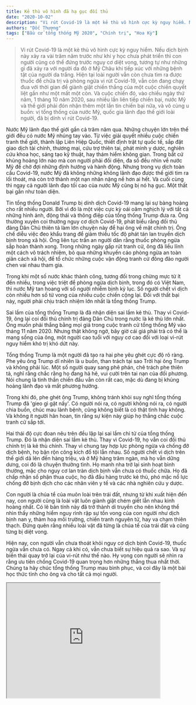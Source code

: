 ```yaml
---
title: Kẻ thù vô hình đã hạ gục đối thủ
date: "2020-10-02"
description: "Vi rút Covid-19 là một kẻ thù vô hình cực kỳ nguy hiểm. Nếu dịch bịnh này xảy ra vài trăm năm trước như khi y học chưa phát triển thì con người cũng có thể đứng trước nguy cơ diệt vong, tương tự như những gì đã xảy ra với người da đỏ ở Mỹ Châu khi tiếp xúc với những bệnh tật của người da trắng. Hiện tại loài người vẫn còn chưa tìm ra được thuốc để chữa trị và phòng ngừa vi rút Covid-19, vẫn còn đang chạy đua với thời gian để giành giật chiến thắng của một cuộc chiến quyết liệt gần như một mất một còn. Và cuộc chiến đó, vào chiều ngày thứ năm, 1 tháng 10 năm 2020, sau nhiều lần liên tiếp chiến bại, nước Mỹ và thế giới phải đón nhận thêm một lần tin chiến bại nữa, và vô cùng u buồn: vị tổng thống của nước Mỹ, quốc gia lãnh đạo thế giới loài người, đã bị dính vi rút Covid-19."
authors: "Dốc Thượng"
tags: ["Bầu cử tổng thống Mỹ 2020", "Chính trị", "Hoa Kỳ"]
---
```


>Vi rút Covid-19 là một kẻ thù vô hình cực kỳ nguy hiểm. Nếu dịch bịnh này xảy ra vài trăm năm trước như khi y học chưa phát triển thì con người cũng có thể đứng trước nguy cơ diệt vong, tương tự như những gì đã xảy ra với người da đỏ ở Mỹ Châu khi tiếp xúc với những bệnh tật của người da trắng. Hiện tại loài người vẫn còn chưa tìm ra được thuốc để chữa trị và phòng ngừa vi rút Covid-19, vẫn còn đang chạy đua với thời gian để giành giật chiến thắng của một cuộc chiến quyết liệt gần như một mất một còn. Và cuộc chiến đó, vào chiều ngày thứ năm, 1 tháng 10 năm 2020, sau nhiều lần liên tiếp chiến bại, nước Mỹ và thế giới phải đón nhận thêm một lần tin chiến bại nữa, và vô cùng u buồn: vị tổng thống của nước Mỹ, quốc gia lãnh đạo thế giới loài người, đã bị dính vi rút Covid-19.

Nước Mỹ lãnh đạo thế giới gần cả trăm năm qua. Những chuyện lớn trên thế giới đều có nước Mỹ nhúng tay vào. Từ việc giải quyết nhiều cuộc chiến tranh thế giới, thành lập Liên Hiệp Quốc, thiết định trật tự quốc tế, sắp đặt giao dịch tài chính, thương mại, cứu trợ thiên tai, phát minh y dược, nghiên cứu khoa học, sáng tạo kỹ thuật, hay thám hiểm không gian. Trong bất cứ khủng hoảng lớn nào mà con người phải đối diện, đa số đều nhìn về nước Mỹ để chờ đợi những định hướng và hành động. Nhưng trong vụ dịch toàn cầu Covid-19, nước Mỹ đã không những không lãnh đạo được thế giới tìm ra lối thoát, mà còn trở thành một nạn nhân nặng nề hơn ai hết. Và cuối cùng thì ngay cả người lãnh đạo tối cao của nước Mỹ cũng bị nó hạ gục. Một thất bại gần như toàn diện.

Tin tổng thống Donald Trump bị dính dịch Covid-19 mang lại sự bàng hoàng cho rất nhiều người. Bởi vì đó là một việc cực kỳ oái oăm nghịch lý với tất cả những hình ảnh, động thái và thông điệp của tổng thống Trump đưa ra. Ông thường xuyên coi thường nguy cơ dịch Covid-19, phát biểu rằng đối thủ đảng Dân Chủ thiên tả làm lớn chuyện này để hại ông về mặt chính trị. Ông chế diễu việc đeo khẩu trang để giảm thiểu tốc độ phát tán lan truyền dịch bịnh trong xã hội. Ông liên tục trấn an người dân rằng thuốc phòng ngừa sắp hoàn thành xong. Trong những ngày gấp rút tranh cử, ông đã liều lĩnh một cách vô trách nhiệm, bỏ qua những khuyến cáo phòng ngừa an toàn giãn cách xã hội, để tổ chức những cuộc vận động tranh cử đông đảo người chen vai nhau tham gia. 

Trong khi một số nước khác thành công, tương đối trong chừng mực từ ít đến nhiều, trong việc triệt để phòng ngừa dịch bịnh, trong đó có Việt Nam, thì nước Mỹ tan hoang với số người nhiễm bịnh kỷ lục. Số người chết vì dịch còn nhiều hơn số tử vong của nhiều cuộc chiến cộng lại. Đối với thất bại này, người phải chịu trách nhiệm lớn nhất là tổng thống Trump.

Sai lầm của tổng thống Trump là đã nhận diện sai lầm kẻ thù. Thay vì Covid-19, ông lại coi đối thủ chính trị đảng Dân Chủ trong nước là kẻ thù lớn nhất. Ông muốn phải thắng bằng mọi giá trong cuộc tranh cử tổng thống Mỹ vào tháng 11 năm 2020. Nhưng thật không ngờ, bây giờ cái giá phải trả có thể là mạng sống của ông, một người cao tuổi với nguy cơ cao đối với loại vi-rút nguy hiểm khó trị khó dứt này.

Tổng thống Trump là một người đã tạo ra hai phe yêu ghét cực độ rõ ràng. Phe yêu ông Trump dĩ nhiên là u buồn, than trách tại sao Trời hại ông Trump và không phải lúc. Một số người quay sang phê phán, chê trách phe thiên tả, nghĩ rằng chắc rằng họ đang hả hê, vui cười trên tai nạn của đối phương. Nói chung là tinh thần chiến đấu vẫn còn rất cao, mặc dù đang bị khủng hoảng lãnh đạo và mất phương hướng. 

Trong khi đó, phe ghét ông Trump, không tránh khỏi suy nghĩ tổng thống Trump đã 'gieo gì gặt nấy'. Có người nói ra, có người không nói ra, có người chia buồn, chúc mau lành bệnh, cũng không biết là có thật tình hay không. Và không ít người hân hoan, tin rằng sự kiện này giúp họ thắng chắc cuộc tranh cử sắp tới.

Hai thái độ cực đoan nêu trên đều lập lại sai lầm chí tử của tổng thống Trump. Đó là nhận diện sai lầm kẻ thù. Thay vì Covid-19, họ vẫn coi đối thủ chính trị là kẻ thù chính. Thay vì chung tay hợp lực phòng ngừa và chống đỡ dịch bệnh, họ bận rộn công kích đổ tội lẫn nhau. Số người chết vì dịch trên thế giới dã lên đến hàng triệu, và ở Mỹ hàng trăm ngàn, mà họ vẫn dững dưng, coi đó là chuyện thường tình. Họ manh nha trở lại sinh hoạt bình thường, mặc cho nguy cơ lan tràn dịch bịnh vẫn chưa có thuốc chữa. Họ đã chấp nhận số phận thua cuộc, họ đã đầu hàng trước kẻ thù, phó mặc nổ lực chống đỡ bịnh dịch cho các nhân viên y tế và các nhà nghiên cứu y dược. 

Con người là chúa tể của muôn loài trên trái đất, nhưng từ khi xuất hiện đến nay, con người cũng là loài vật luôn giành giật chém giết lẫn nhau kinh hoàng nhất. Có lẽ bản tính này đã trở thành di truyền cho nên không thể nhìn thấy những hiểm nguy rình rập sự tồn vong của con người như dịch bịnh nan y, thảm hoạ môi trường, chiến tranh nguyên tử, hay va chạm thiên thạch. Đừng quên rằng nhiều loài vật đã từng là chúa tể của trái đất và cũng từng bị diệt vong.

Hiện nay, con người vẫn chưa thoát khỏi nguy cơ dịch bịnh Covid-19, thuốc ngừa vẫn chưa có. Ngay cả khi có, vẫn chưa biết sự hiệu quả ra sao. Và sự biến thái quay trở lại của vi-rút như thế nào. Hy vọng con người sẽ nhìn ra rằng ưu tiên chống Covid-19 quan trọng hơn những thắng thua nhất thời. Chúng ta hãy chúc tổng thống Trump mau bình phục, và coi đây là một bài học thức tỉnh cho ông và cho tất cả mọi người.


<iframe width="420" height="315" src="https://www.youtube.com/embed/BS_cAea2Og0"></iframe>

